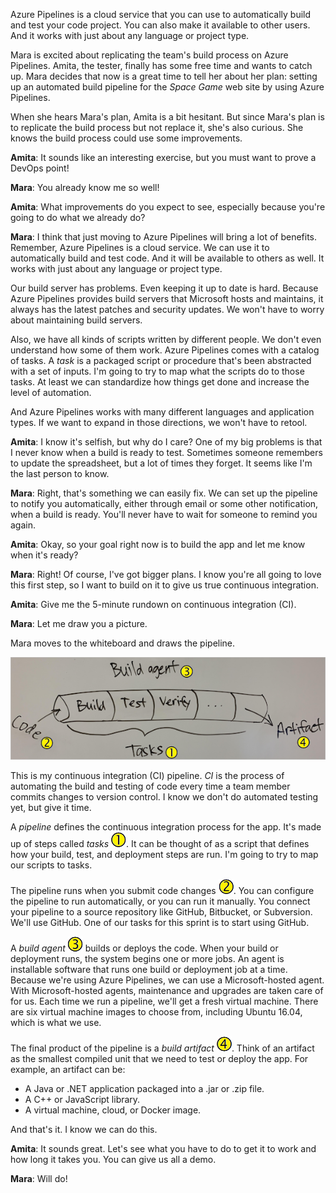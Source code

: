 Azure Pipelines is a cloud service that you can use to automatically build and test your code project. You can also make it available to other users. And it works with just about any language or project type.

Mara is excited about replicating the team's build process on Azure Pipelines. Amita, the tester, finally has some free time and wants to catch up. Mara decides that now is a great time to tell her about her plan: setting up an automated build pipeline for the *Space Game* web site by using Azure Pipelines.

When she hears Mara's plan, Amita is a bit hesitant. But since Mara's plan is to replicate the build process but not replace it, she's also curious. She knows the build process could use some improvements.

**Amita**: It sounds like an interesting exercise, but you must want to prove a DevOps point!

**Mara**: You already know me so well!

**Amita**: What improvements do you expect to see, especially because you're going to do what we already do?

**Mara**: I think that just moving to Azure Pipelines will bring a lot of benefits. Remember, Azure Pipelines is a cloud service. We can use it to automatically build and test code. And it will be available to others as well. It works with just about any language or project type.

Our build server has problems. Even keeping it up to date is hard. Because Azure Pipelines provides build servers that Microsoft hosts and maintains, it always has the latest patches and security updates. We won't have to worry about maintaining build servers.

Also, we have all kinds of scripts written by different people. We don't even understand how some of them work. Azure Pipelines comes with a catalog of tasks. A *task* is a packaged script or procedure that's been abstracted with a set of inputs. I'm going to try to map what the scripts do to those tasks. At least we can standardize how things get done and increase the level of automation.

And Azure Pipelines works with many different languages and application types. If we want to expand in those directions, we won't have to retool.

**Amita**: I know it's selfish, but why do I care? One of my big problems is that I never know when a build is ready to test. Sometimes someone remembers to update the spreadsheet, but a lot of times they forget. It seems like I'm the last person to know.

**Mara**: Right, that's something we can easily fix. We can set up the pipeline to notify you automatically, either through email or some other notification, when a build is ready. You'll never have to wait for someone to remind you again.

**Amita**: Okay, so your goal right now is to build the app and let me know when it's ready?

**Mara**: Right! Of course, I've got bigger plans. I know you're all going to love this first step, so I want to build on it to give us true continuous integration.

**Amita**: Give me the 5-minute rundown on continuous integration (CI).

**Mara**: Let me draw you a picture.

Mara moves to the whiteboard and draws the pipeline.

![A hand-drawn illustration of a CI pipeline](../media/2-whiteboard-pipeline-with-callouts.png)

This is my continuous integration (CI) pipeline. *CI* is the process of automating the build and testing of code every time a team member commits changes to version control. I know we don't do automated testing yet, but give it time.

A *pipeline* defines the continuous integration process for the app. It's made up of steps called *tasks* ![Callout 1](../../shared/media/callout-01.png). It can be thought of as a script that defines how your build, test, and deployment steps are run. I'm going to try to map our scripts to tasks.

The pipeline runs when you submit code changes ![Callout 2](../../shared/media/callout-02.png). You can configure the pipeline to run automatically, or you can run it manually. You connect your pipeline to a source repository like GitHub, Bitbucket, or Subversion. We'll use GitHub. One of our tasks for this sprint is to start using GitHub.

A *build agent* ![Callout 3](../../shared/media/callout-03.png) builds or deploys the code. When your build or deployment runs, the system begins one or more jobs. An agent is installable software that runs one build or deployment job at a time. Because we're using Azure Pipelines, we can use a Microsoft-hosted agent. With Microsoft-hosted agents, maintenance and upgrades are taken care of for us. Each time we run a pipeline, we'll get a fresh virtual machine. There are six virtual machine images to choose from, including Ubuntu 16.04, which is what we use.

The final product of the pipeline is a *build artifact* ![Callout 4](../../shared/media/callout-04.png). Think of an artifact as the smallest compiled unit that we need to test or deploy the app. For example, an artifact can be:

* A Java or .NET application packaged into a .jar or .zip file.
* A C++ or JavaScript library.
* A virtual machine, cloud, or Docker image.

And that's it. I know we can do this.

**Amita**: It sounds great. Let's see what you have to do to get it to work and how long it takes you. You can give us all a demo.

**Mara**: Will do!